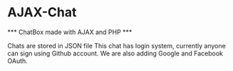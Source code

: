 # AJAX-Chat
*** ChatBox made with AJAX and PHP ***

Chats are stored in JSON file
This chat has login system, currently anyone can sign using Github account. We are also adding Google and Facebook OAuth.



